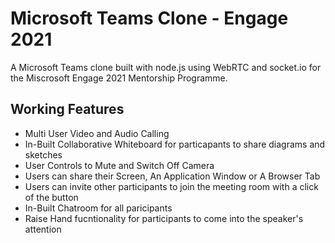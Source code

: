 # Microsoft Teams Clone - Engage 2021
A Microsoft Teams clone built with node.js using WebRTC and socket.io for the Miscrosoft Engage 2021 Mentorship Programme.

## Working Features
- Multi User Video and Audio Calling
- In-Built Collaborative Whiteboard for particapants to share diagrams and sketches
- User Controls to Mute and Switch Off Camera
- Users can share their Screen, An Application Window or A Browser Tab
- Users can invite other participants to join the meeting room with a click of the button
- In-Built Chatroom for all paricipants
- Raise Hand fucntionality for participants to come into the speaker's attention

## 
